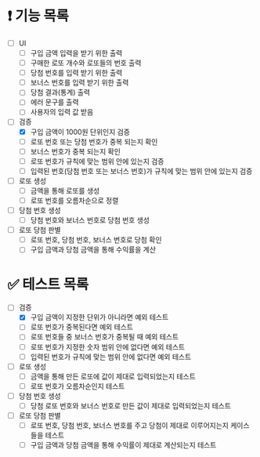 # ❗️ 기능 목록

- [ ]  UI
    - [ ]  구입 금액 입력을 받기 위한 출력
    - [ ]  구매한 로또 개수와 로또들의 번호 출력
    - [ ]  당첨 번호를 입력 받기 위한 출력
    - [ ]  보너스 번호를 입력 받기 위한 출력
    - [ ]  당첨 결과(통계) 출력
    - [ ]  에러 문구를 출력
    - [ ]  사용자의 입력 값 받음
- [ ]  검증
    - [x]  구입 금액이 1000원 단위인지 검증
    - [ ]  로또 번호 또는 당첨 번호가 중복 되는지 확인
    - [ ]  보너스 번호가 중복 되는지 확인
    - [ ]  로또 번호가 규칙에 맞는 범위 안에 있는지 검증
    - [ ]  입력된 번호(당첨 번호 또는 보너스 번호)가 규칙에 맞는 범위 안에 있는지 검증
- [ ]  로또 생성
    - [ ]  금액을 통해 로또를 생성
    - [ ]  로또 번호를 오름차순으로 정렬
- [ ]  당첨 번호 생성
    - [ ]  당첨 번호와 보너스 번호로 당첨 번호 생성
- [ ]  로또 당첨 판별
    - [ ]  로또 번호, 당첨 번호, 보너스 번호로 당첨 확인
    - [ ]  구입 금액과 당첨 금액을 통해 수익률을 계산

# ✅ 테스트 목록

- [ ]  검증
    - [x]  구입 금액이 지정한 단위가 아니라면 예외 테스트
    - [ ]  로또 번호가 중복된다면 예외 테스트
    - [ ]  로또 번호들 중 보너스 번호가 중복될 때 예외 테스트
    - [ ]  로또 번호가 지정한 숫자 범위 안에 없다면 예외 테스트
    - [ ]  입력된 번호가 규칙에 맞는 범위 안에 없다면 예외 테스트
- [ ]  로또 생성
    - [ ]  금액을 통해 만든 로또에 값이 제대로 입력되었는지 테스트
    - [ ]  로또 번호가 오름차순인지 테스트
- [ ]  당첨 번호 생성
    - [ ]  당첨 로또 번호와 보너스 번호로 만든 값이 제대로 입력되었는지 테스트
- [ ]  로또 당첨 판별
    - [ ]  로또 번호, 당첨 번호, 보너스 번호를 주고 당첨이 제대로 이루어지는지 케이스들을 테스트
    - [ ]  구입 금액과 당첨 금액을 통해 수익률이 제대로 계산되는지 테스트